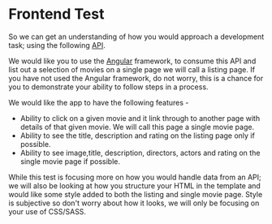 # Frontend Test
So we can get an understanding of how you would approach a development task; using the following [API](https://www.themoviedb.org/documentation/api).

We would like you to use the [Angular](http://angular.io/) framework, to consume this API and list out a selection of movies on a single page we will call a listing page. If you have not used the Angular framework, do not worry, this is a chance for you to demonstrate your ability to follow steps in a process. 

We would like the app to have the following features -
* Ability to click on a given movie and it link through to another page with details of that given movie. We will call this page a single movie page.
* Ability to see the title, description and rating on the listing page only if possible.
* Ability to see image,title, description, directors, actors and rating on the single movie page if possible.

While this test is focusing more on how you would handle data from an API; we will also be looking at how you structure your HTML in the template and would like some style added to both the listing and single movie page. Style is subjective so don't worry about how it looks, we will only be focusing on your use of CSS/SASS.
